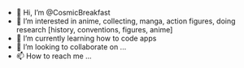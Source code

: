 - 👋 Hi, I’m @CosmicBreakfast
- 👀 I’m interested in anime, collecting, manga, action figures, doing research [history, conventions, figures, anime] 
- 🌱 I’m currently learning how to code apps
- 💞️ I’m looking to collaborate on ...
- 📫 How to reach me ...

<!---
CosmicBreakfast/CosmicBreakfast is a ✨ special ✨ repository because its `README.md` (this file) appears on your GitHub profile.
You can click the Preview link to take a look at your changes.
--->
